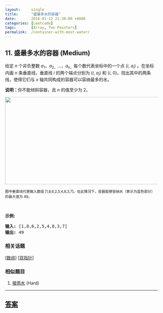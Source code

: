 ```yaml
---
layout:     single
title:      "盛最多水的容器"
date:       2016-01-12 21:30:00 +0800
categories: [Leetcode]
tags:       [Array, Two Pointers]
permalink:  /container-with-most-water/
---
```


## 11. 盛最多水的容器 (Medium)

<p>给定 <em>n</em> 个非负整数 <em>a</em><sub>1</sub>，<em>a</em><sub>2，</sub>...，<em>a</em><sub>n，</sub>每个数代表坐标中的一个点&nbsp;(<em>i</em>,&nbsp;<em>a<sub>i</sub></em>) 。在坐标内画 <em>n</em> 条垂直线，垂直线 <em>i</em>&nbsp;的两个端点分别为&nbsp;(<em>i</em>,&nbsp;<em>a<sub>i</sub></em>) 和 (<em>i</em>, 0)。找出其中的两条线，使得它们与&nbsp;<em>x</em>&nbsp;轴共同构成的容器可以容纳最多的水。</p>

<p><strong>说明：</strong>你不能倾斜容器，且&nbsp;<em>n</em>&nbsp;的值至少为 2。</p>

<p><img alt="" src="https://aliyun-lc-upload.oss-cn-hangzhou.aliyuncs.com/aliyun-lc-upload/uploads/2018/07/25/question_11.jpg" style="height: 287px; width: 600px;"></p>

<p><small>图中垂直线代表输入数组 [1,8,6,2,5,4,8,3,7]。在此情况下，容器能够容纳水（表示为蓝色部分）的最大值为&nbsp;49。</small></p>

<p>&nbsp;</p>

<p><strong>示例:</strong></p>

<pre><strong>输入:</strong> [1,8,6,2,5,4,8,3,7]
<strong>输出:</strong> 49</pre>

### 相关话题
  [[数组](https://github.com/openset/leetcode/tree/master/tag/array/README.md)]
  [[双指针](https://github.com/openset/leetcode/tree/master/tag/two-pointers/README.md)]

### 相似题目
  1. [接雨水](/trapping-rain-water) (Hard)

---

## [答案](https://github.com/openset/leetcode/tree/master/problems/container-with-most-water)
